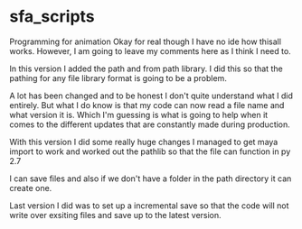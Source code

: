 # sfa_scripts
Programming for animation
Okay for real though I have no ide how thisall works. However, I am going to leave my comments here as I think I need to.

In this version I added the path and from path library. I did this so that the pathing for any file library format is going to be a problem.

A lot has been changed and to be honest I don't quite understand what I did entirely. But what I do know is that my code can now read a file name and what version it is. Which I'm guessing is what is going to help when it comes to the different updates that are constantly made during production.

With this version I did some really huge changes I managed to get maya import to work and worked out the pathlib so that the file can function in py 2.7

I can save files and also if we don't have a folder in the path directory it can create one.

Last version I did was to set up a incremental save so that the code will not write over exsiting files and save up to the latest version.

